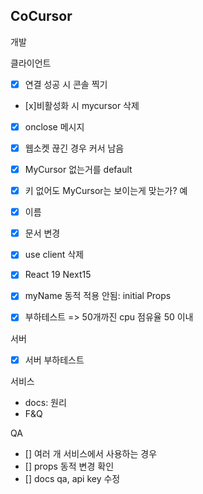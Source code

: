 ## CoCursor

개발

클라이언트

- [x] 연결 성공 시 콘솔 찍기
- [x]비활성화 시 mycursor 삭제
- [x] onclose 메시지
- [x] 웹소켓 끊긴 경우 커서 남음

- [x] MyCursor 없는거를 default
- [x] 키 없어도 MyCursor는 보이는게 맞는가? 예

- [x] 이름
- [x] 문서 변경

- [x] use client 삭제
- [x] React 19 Next15

- [x] myName 동적 적용 안됨: initial Props

- [x] 부하테스트 => 50개까진 cpu 점유율 50 이내

서버

- [x] 서버 부하테스트

서비스

- docs: 원리
- F&Q

QA

- [] 여러 개 서비스에서 사용하는 경우
- [] props 동적 변경 확인
- [] docs qa, api key 수정
